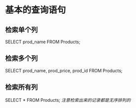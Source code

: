 基本的查询语句
===
检索单个列
---
SELECT prod_name
FROM Products;

检索多个列
---
SELECT prod_name, prod_price, prod_id
FROM Products;

检索所有列
---
SELECT * 
FROM Products;
*注意检索出来的记录都是无序排列的*
